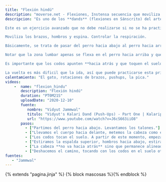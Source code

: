 ```yaml
---
title: "Flexión hindú"
description: "moverse.net - Flexiones, Instensa secuencia que moviliza todo el cuerpo."
descripcion: "Es uno de los **dands** (flexiones en Sánscrito) del arte marcial [Kalaripayattu](https://en.wikipedia.org/wiki/Kalaripayattu).

Este es un ejercicio avanzado que no debe realizarse si no se ha practicado yoga o no se tiene la suficiente fuerza ya nos podríamos lesionar. Es recomendable diseccionar el ejercicio y realizar primero las diferentes asanas por separado: Perro hacia arriba, hacia abajo, etc. 

Moviliza los brazos, hombros y espina. Controlar la respiración. 

Básicamente, se trata de pasar del perro hacia abajo al perro hacia arriba.

Notar que la zona lumbar apenas se flexa en el perro hacia arriba y que los hombros van hacia abajo.

Es importante que los codos apunten **hacia atrás y que toquen el suelo** antes de subir.

La vuelta es más dificil que la ida, así que puede practicarse esta primero y ejecutar la vuelta cuando ya se tenga el control y la fuerza necesarios."
calentamiento: "El gato, rotaciones de brazos, pushups, la pica."
videos: 
    -  name: "flexion_hindu"
       description: "Flexión hindú"
       duration: "PT0M21S"
       uploadDate: "2020-12-10"
       fuente: 
          nombre: "Vidyut Jammwal"
          titulo: "Vidyut's Kalari Dand (Push-Ups) - Part One | Kalaripayattu | Martial Arts"
          url: "https://www.youtube.com/watch?v=J6cS663iiO8"
       pasos:
         - ["Partimos del perro hacia abajo. Levantamos los talones."]
         - ["Llevamos el cuerpo hacia delante, metemos la cabeza como en un cabuzón, y vamos poniendo la espalda paralela al suelo pero sin tocarlo."]
         - ["Los codos tocan el suelo. A partir de este momento, empezamos a subir hacia el perro hacia arriba."]
         - ["Estiramos la espalda superior, hombros hacia abajo, estiramos totalmente los brazos."]
         - ["La cabeza **no va hacia atrás** sino que permanece alineada con la vertical del suelo."]
         - ["Deshacemos el camino, tocando con los codos en el suelo otra vez para marcar el cambio de perro."]
fuentes: 
   - "Jammwal"
---
```

{% extends "pagina.jinja" %}
{% block mascosas %}{% endblock %}
